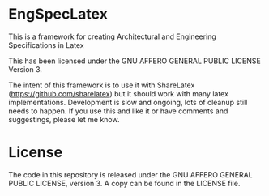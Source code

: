 EngSpecLatex
============

This is a framework for creating Architectural and Engineering Specifications in Latex

This has been licensed under the GNU AFFERO GENERAL PUBLIC LICENSE Version 3.

The intent of this framework is to use it with ShareLatex (https://github.com/sharelatex) but it should work with many latex implementations. Development is slow and ongoing, lots of cleanup still needs to happen. If you use this and like it or have comments and suggestings, please let me know.

License
=======

The code in this repository is released under the GNU AFFERO GENERAL PUBLIC LICENSE, version 3. A copy can be found in the LICENSE file.